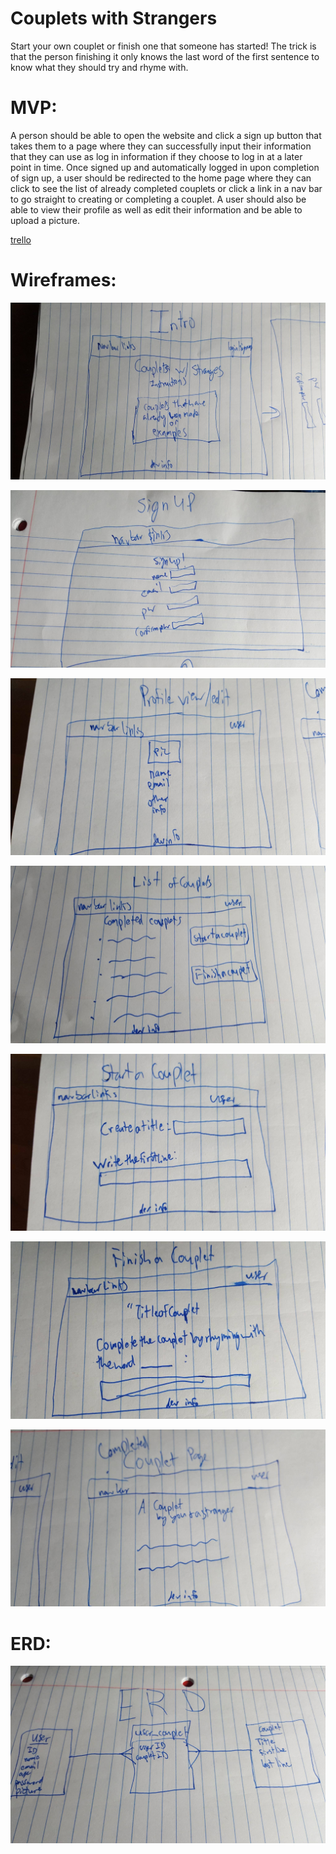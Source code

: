 # Couplets with Strangers

Start your own couplet or finish one that someone has started! The trick is that the person finishing it only knows the last word of the first sentence to know what they should try and rhyme with.  

# MVP:

A person should be able to open the website and click a sign up button that takes them to a page where they can successfully input their information that they can use as log in information if they choose to log in at a later point in time.  Once signed up and automatically logged in upon completion of sign up, a user should be redirected to the home page where they can click to see the list of already completed couplets or click a link in a nav bar to go straight to creating or completing a couplet.  A user should also be able to view their profile as well as edit their information and be able to upload a picture.


[trello](https://trello.com/b/3JB6dJma/wdi-sm-43-project-1)

# Wireframes:

![Index](assets/Index.jpg)

![Signup](assets/Signup.jpg)

![Profile](assets/Profile.jpg)

![Couplet List](assets/List_couplets.jpg)

![Start a couplet](assets/Start_couplet.jpg)

![Complete a couplet](assets/Finish_couplet.jpg)

![Completed](assets/Completed_Couplet.jpg)

# ERD:

![ERD](assets/ERD.jpg)